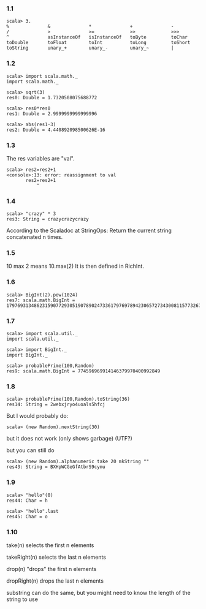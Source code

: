 ### 1.1 ###

    scala> 3.
    %              &              *              +              -              
    /              >              >=             >>             >>>            
    ^              asInstanceOf   isInstanceOf   toByte         toChar         
    toDouble       toFloat        toInt          toLong         toShort        
    toString       unary_+        unary_-        unary_~        |              

### 1.2 ###

    scala> import scala.math._
    import scala.math._

    scala> sqrt(3)
    res0: Double = 1.7320508075688772

    scala> res0*res0
    res1: Double = 2.9999999999999996

    scala> abs(res1-3)
    res2: Double = 4.440892098500626E-16

### 1.3 ###

The res variables are "val".

    scala> res2=res2+1
    <console>:13: error: reassignment to val
           res2=res2+1
               ^

### 1.4 ###

    scala> "crazy" * 3
    res3: String = crazycrazycrazy

According to the Scaladoc at StringOps:
Return the current string concatenated n times.

### 1.5 ### 

10 max 2 means 10.max(2) 
It is then defined in RichInt. 

### 1.6 ###

    scala> BigInt(2).pow(1024)
    res7: scala.math.BigInt = 179769313486231590772930519078902473361797697894230657273430081157732675805500963132708477322407536021120113879871393357658789768814416622492847430639474124377767893424865485276302219601246094119453082952085005768838150682342462881473913110540827237163350510684586298239947245938479716304835356329624224137216

### 1.7 ###

    scala> import scala.util._
    import scala.util._

    scala> import BigInt._
    import BigInt._

    scala> probablePrime(100,Random)
    res9: scala.math.BigInt = 774596969914146379970400992849

### 1.8 ###

    scala> probablePrime(100,Random).toString(36)
    res14: String = 2webxjryo4uoals5hfcj

But I would probably do:

    scala> (new Random).nextString(30)

but it does not work (only shows garbage) (UTF?)

but you can still do 

    scala> (new Random).alphanumeric take 20 mkString ""
    res43: String = BXHpWCGeGfAtbrS9cymu

### 1.9 ###

    scala> "hello"(0)
    res44: Char = h

    scala> "hello".last
    res45: Char = o

### 1.10 ###

take(n) selects the first n elements

takeRight(n) selects the last n elements

drop(n) "drops" the first n elements

dropRight(n) drops the last n elements

substring can do the same, but you might need to know the length of the string to use

